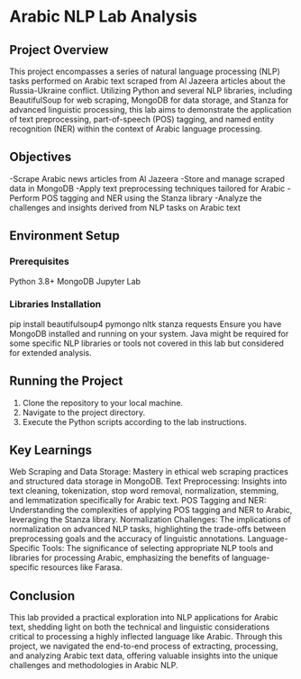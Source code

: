 # Arabic NLP Lab Analysis
## Project Overview
This project encompasses a series of natural language processing (NLP) tasks performed on Arabic text scraped from Al Jazeera articles about the Russia-Ukraine conflict. Utilizing Python and several NLP libraries, including BeautifulSoup for web scraping, MongoDB for data storage, and Stanza for advanced linguistic processing, this lab aims to demonstrate the application of text preprocessing, part-of-speech (POS) tagging, and named entity recognition (NER) within the context of Arabic language processing.

## Objectives
-Scrape Arabic news articles from Al Jazeera
-Store and manage scraped data in MongoDB
-Apply text preprocessing techniques tailored for Arabic
-Perform POS tagging and NER using the Stanza library
-Analyze the challenges and insights derived from NLP tasks on Arabic text

## Environment Setup

### Prerequisites

Python 3.8+
MongoDB
Jupyter Lab

### Libraries Installation

pip install beautifulsoup4 pymongo nltk stanza requests
Ensure you have MongoDB installed and running on your system. Java might be required for some specific NLP libraries or tools not covered in this lab but considered for extended analysis.

## Running the Project
1. Clone the repository to your local machine.
2. Navigate to the project directory.
3. Execute the Python scripts according to the lab instructions.
## Key Learnings
Web Scraping and Data Storage: Mastery in ethical web scraping practices and structured data storage in MongoDB.
Text Preprocessing: Insights into text cleaning, tokenization, stop word removal, normalization, stemming, and lemmatization specifically for Arabic text.
POS Tagging and NER: Understanding the complexities of applying POS tagging and NER to Arabic, leveraging the Stanza library.
Normalization Challenges: The implications of normalization on advanced NLP tasks, highlighting the trade-offs between preprocessing goals and the accuracy of linguistic annotations.
Language-Specific Tools: The significance of selecting appropriate NLP tools and libraries for processing Arabic, emphasizing the benefits of language-specific resources like Farasa.
## Conclusion
This lab provided a practical exploration into NLP applications for Arabic text, shedding light on both the technical and linguistic considerations critical to processing a highly inflected language like Arabic. Through this project, we navigated the end-to-end process of extracting, processing, and analyzing Arabic text data, offering valuable insights into the unique challenges and methodologies in Arabic NLP.
